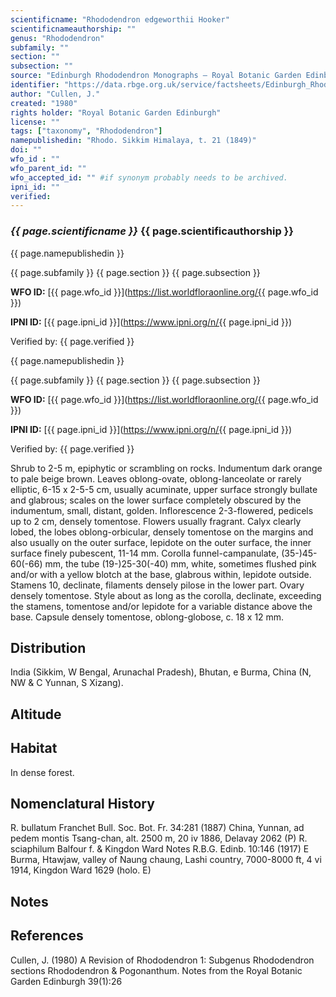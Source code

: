 ```yaml
---
scientificname: "Rhododendron edgeworthii Hooker"
scientificnameauthorship: ""
genus: "Rhododendron"
subfamily: ""
section: ""
subsection: ""
source: "Edinburgh Rhododendron Monographs – Royal Botanic Garden Edinburgh"
identifier: "https://data.rbge.org.uk/service/factsheets/Edinburgh_Rhododendron_Monographs.xhtml"
author: "Cullen, J."
created: "1980"
rights holder: "Royal Botanic Garden Edinburgh"
license: ""
tags: ["taxonomy", "Rhododendron"]
namepublishedin: "Rhodo. Sikkim Himalaya, t. 21 (1849)"
doi: ""
wfo_id : ""
wfo_parent_id: ""
wfo_accepted_id: "" #if synonym probably needs to be archived.                      
ipni_id: ""
verified:
---
```

### _{{ page.scientificname }}_ {{ page.scientificauthorship }}
 {{ page.namepublishedin }}

{{ page.subfamily }} {{ page.section }} {{ page.subsection }}

**WFO ID:** [{{ page.wfo_id }}](https://list.worldfloraonline.org/{{ page.wfo_id }})

**IPNI ID:** [{{ page.ipni_id }}](https://www.ipni.org/n/{{ page.ipni_id }})

Verified by: {{ page.verified }}

 {{ page.namepublishedin }}

{{ page.subfamily }} {{ page.section }} {{ page.subsection }}

**WFO ID:** [{{ page.wfo_id }}](https://list.worldfloraonline.org/{{ page.wfo_id }})

**IPNI ID:** [{{ page.ipni_id }}](https://www.ipni.org/n/{{ page.ipni_id }})

Verified by: {{ page.verified }}



Shrub to 2-5 m, epiphytic or scrambling on rocks. Indumentum dark orange to pale beige brown. Leaves oblong-ovate, oblong-lanceolate or rarely elliptic, 6-15 x 2-5-5 cm, usually acuminate, upper surface strongly bullate and glabrous; scales on the lower surface completely obscured by the indumentum, small, distant, golden. Inflorescence 2-3-flowered, pedicels up to 2 cm, densely tomentose. Flowers usually fragrant. Calyx clearly lobed, the lobes oblong-orbicular, densely tomentose on the margins and also usually on the outer surface, lepidote on the outer surface, the inner surface finely pubescent, 11-14 mm. Corolla funnel-campanulate, (35-)45-60(-66) mm, the tube (19-)25-30(-40) mm, white, sometimes flushed pink and/or with a yellow blotch at the base, glabrous within, lepidote outside. Stamens 10, declinate, filaments densely pilose in the lower part. Ovary densely tomentose. Style about as long as the corolla, declinate, exceeding the stamens, tomentose and/or lepidote for a variable distance above the base. Capsule densely tomentose, oblong-globose, c. 18 x 12 mm.

## Distribution
India (Sikkim, W Bengal, Arunachal Pradesh), Bhutan, e Burma, China (N, NW & C Yunnan, S Xizang).

## Altitude


## Habitat
In dense forest.

## Nomenclatural History
R. bullatum Franchet Bull. Soc. Bot. Fr. 34:281 (1887) China, Yunnan, ad pedem montis Tsang-chan, alt. 2500 m, 20 iv 1886, Delavay 2062 (P) R. sciaphilum Balfour f. & Kingdon Ward Notes R.B.G. Edinb. 10:146 (1917) E Burma, Htawjaw, valley of Naung chaung, Lashi country, 7000-8000 ft, 4 vi 1914, Kingdon Ward 1629 (holo. E)
                       
## Notes


## References

Cullen, J. (1980) A Revision of Rhododendron 1: Subgenus Rhododendron sections Rhododendron & Pogonanthum. Notes from the Royal Botanic Garden Edinburgh 39(1):26
